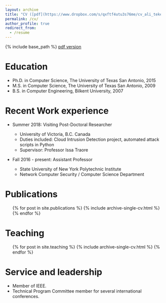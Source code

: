 ```yaml
---
layout: archive
title: "CV ([pdf](https://www.dropbox.com/s/qxftf4utu3s76me/cv_ali_tekeoglu.pdf?dl=0))"
permalink: /cv/
author_profile: true
redirect_from:
  - /resume
---
```


{% include base_path %}
[pdf version](https://www.dropbox.com/s/qxftf4utu3s76me/cv_ali_tekeoglu.pdf?dl=0)

Education
======
* Ph.D. in Computer Science, The University of Texas San Antonio, 2015
* M.S. in Computer Science, The University of Texas San Antonio, 2009
* B.S. in Computer Engineering, Bilkent University, 2007


Recent Work experience
======
* Summer 2018: Visiting Post-Doctoral Researcher
  * University of Victoria, B.C. Canada
  * Duties included: Cloud Intrusion Detection project, automated attack scripts in Python
  * Supervisor: Professor Issa Traore

* Fall 2016 - present: Assistant Professor
  * State University of New York Polytechnic Institute
  * Network Computer Security / Computer Science Department
   

Publications
======
  <ul>{% for post in site.publications %}
    {% include archive-single-cv.html %}
  {% endfor %}</ul>
   
Teaching
======
  <ul>{% for post in site.teaching %}
    {% include archive-single-cv.html %}
  {% endfor %}</ul>
  
Service and leadership
======
* Member of IEEE.
* Technical Program Committee member for several international conferences.
